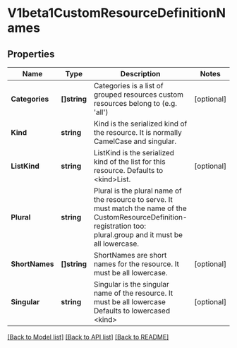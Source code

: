 # V1beta1CustomResourceDefinitionNames

## Properties
Name | Type | Description | Notes
------------ | ------------- | ------------- | -------------
**Categories** | **[]string** | Categories is a list of grouped resources custom resources belong to (e.g. &#39;all&#39;) | [optional] 
**Kind** | **string** | Kind is the serialized kind of the resource.  It is normally CamelCase and singular. | 
**ListKind** | **string** | ListKind is the serialized kind of the list for this resource.  Defaults to &lt;kind&gt;List. | [optional] 
**Plural** | **string** | Plural is the plural name of the resource to serve.  It must match the name of the CustomResourceDefinition-registration too: plural.group and it must be all lowercase. | 
**ShortNames** | **[]string** | ShortNames are short names for the resource.  It must be all lowercase. | [optional] 
**Singular** | **string** | Singular is the singular name of the resource.  It must be all lowercase  Defaults to lowercased &lt;kind&gt; | [optional] 

[[Back to Model list]](../README.md#documentation-for-models) [[Back to API list]](../README.md#documentation-for-api-endpoints) [[Back to README]](../README.md)


